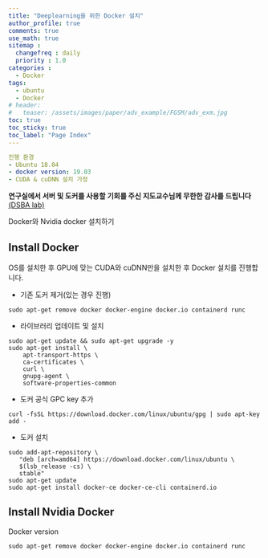 ```yaml
---
title: "Deeplearning을 위한 Docker 설치"
author_profile: true
comments: true
use_math: true
sitemap :
  changefreq : daily
  priority : 1.0
categories : 
  - Docker
tags: 
  - ubuntu
  - Docker
# header:
#   teaser: /assets/images/paper/adv_example/FGSM/adv_exm.jpg
toc: true
toc_sticky: true
toc_label: "Page Index"
---
```


```yaml
진행 환경
- Ubuntu 18.04
- docker version: 19.03
- CUDA & cuDNN 설치 가정
```

**연구실에서 서버 및 도커를 사용할 기회를 주신 지도교수님께 무한한 감사를 드립니다** [(DSBA lab)](http://dsba.korea.ac.kr/)

Docker와 Nvidia docker 설치하기

## **Install Docker**
OS를 설치한 후 GPU에 맞는 CUDA와 cuDNN만을 설치한 후 Docker 설치를 진행합니다.

- 기존 도커 제거(있는 경우 진행)
```console
sudo apt-get remove docker docker-engine docker.io containerd runc
```

- 라이브러리 업데이트 및 설치
```console
sudo apt-get update && sudo apt-get upgrade -y
sudo apt-get install \
    apt-transport-https \
    ca-certificates \
    curl \
    gnupg-agent \
    software-properties-common
```

- 도커 공식 GPC key 추가
```console
curl -fsSL https://download.docker.com/linux/ubuntu/gpg | sudo apt-key add -
```

- 도커 설치
```console
sudo add-apt-repository \
   "deb [arch=amd64] https://download.docker.com/linux/ubuntu \
   $(lsb_release -cs) \
   stable"
sudo apt-get update
sudo apt-get install docker-ce docker-ce-cli containerd.io
```

## **Install Nvidia Docker**
Docker version 
```console
sudo apt-get remove docker docker-engine docker.io containerd runc
```